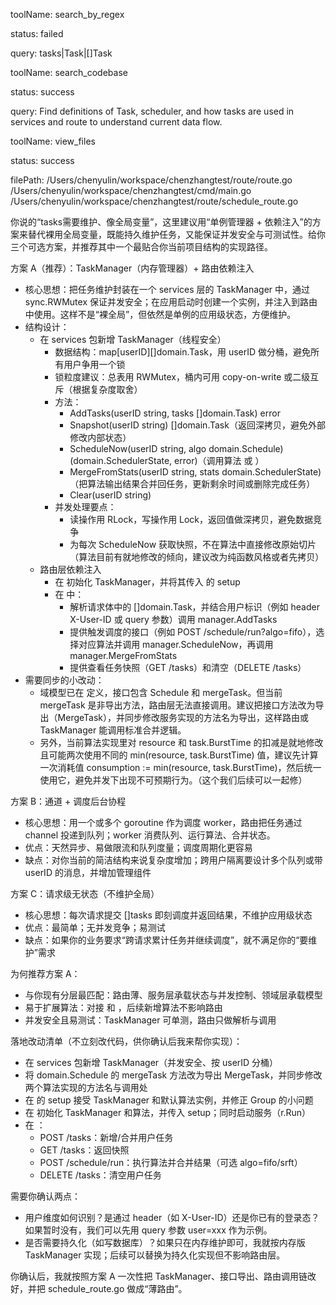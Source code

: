 


          

        
            
toolName: search_by_regex
            
status: failed
          
query: tasks|Task|[]Task
          

        
            
toolName: search_codebase
            
status: success
          
query: Find definitions of Task, scheduler, and how tasks are used in services and route to understand current data flow.
          

        
            
toolName: view_files
            
status: success
          
            
filePath: /Users/chenyulin/workspace/chenzhangtest/route/route.go
/Users/chenyulin/workspace/chenzhangtest/cmd/main.go
/Users/chenyulin/workspace/chenzhangtest/route/schedule_route.go
          
你说的“tasks需要维护、像全局变量”，这里建议用“单例管理器 + 依赖注入”的方案来替代裸用全局变量，既能持久维护任务，又能保证并发安全与可测试性。给你三个可选方案，并推荐其中一个最贴合你当前项目结构的实现路径。

方案 A（推荐）：TaskManager（内存管理器）+ 路由依赖注入
- 核心思想：把任务维护封装在一个 services 层的 TaskManager 中，通过 sync.RWMutex 保证并发安全；在应用启动时创建一个实例，并注入到路由中使用。这样不是“裸全局”，但依然是单例的应用级状态，方便维护。
- 结构设计：
  - 在 services 包新增 TaskManager（线程安全）
    - 数据结构：map[userID][]domain.Task，用 userID 做分桶，避免所有用户争用一个锁
    - 锁粒度建议：总表用 RWMutex，桶内可用 copy-on-write 或二级互斥（根据复杂度取舍）
    - 方法：
      - AddTasks(userID string, tasks []domain.Task) error
      - Snapshot(userID string) []domain.Task（返回深拷贝，避免外部修改内部状态）
      - ScheduleNow(userID string, algo domain.Schedule) (domain.SchedulerState, error)（调用算法 <mcfile name="FIFO_service.go" path="/Users/chenyulin/workspace/chenzhangtest/services/FIFO_service.go"></mcfile> 或 <mcfile name="SRFT_service.go" path="/Users/chenyulin/workspace/chenzhangtest/services/SRFT_service.go"></mcfile>）
      - MergeFromStats(userID string, stats domain.SchedulerState)（把算法输出结果合并回任务，更新剩余时间或删除完成任务）
      - Clear(userID string)
    - 并发处理要点：
      - 读操作用 RLock，写操作用 Lock，返回值做深拷贝，避免数据竞争
      - 为每次 ScheduleNow 获取快照，不在算法中直接修改原始切片（算法目前有就地修改的倾向，建议改为纯函数风格或者先拷贝）
  - 路由层依赖注入
    - 在 <mcfile name="cmd/main.go" path="/Users/chenyulin/workspace/chenzhangtest/cmd/main.go"></mcfile> 初始化 TaskManager，并将其传入 <mcfile name="route.go" path="/Users/chenyulin/workspace/chenzhangtest/route/route.go"></mcfile> 的 setup
    - 在 <mcfile name="schedule_route.go" path="/Users/chenyulin/workspace/chenzhangtest/route/schedule_route.go"></mcfile> 中：
      - 解析请求体中的 []domain.Task，并结合用户标识（例如 header X-User-ID 或 query 参数）调用 manager.AddTasks
      - 提供触发调度的接口（例如 POST /schedule/run?algo=fifo），选择对应算法并调用 manager.ScheduleNow，再调用 manager.MergeFromStats
      - 提供查看任务快照（GET /tasks）和清空（DELETE /tasks）
- 需要同步的小改动：
  - 域模型已在 <mcfile name="schedule.go" path="/Users/chenyulin/workspace/chenzhangtest/domain/schedule.go"></mcfile> 定义，接口包含 Schedule 和 mergeTask。但当前 mergeTask 是非导出方法，路由层无法直接调用。建议把接口方法改为导出（MergeTask），并同步修改服务实现的方法名为导出，这样路由或 TaskManager 能调用标准合并逻辑。
  - 另外，当前算法实现里对 resource 和 task.BurstTime 的扣减是就地修改且可能两次使用不同的 min(resource, task.BurstTime) 值，建议先计算一次消耗值 consumption := min(resource, task.BurstTime)，然后统一使用它，避免并发下出现不可预期行为。（这个我们后续可以一起修）

方案 B：通道 + 调度后台协程
- 核心思想：用一个或多个 goroutine 作为调度 worker，路由把任务通过 channel 投递到队列；worker 消费队列、运行算法、合并状态。
- 优点：天然异步、易做限流和队列度量；调度周期化更容易
- 缺点：对你当前的简洁结构来说复杂度增加；跨用户隔离要设计多个队列或带 userID 的消息，并增加管理组件

方案 C：请求级无状态（不维护全局）
- 核心思想：每次请求提交 []tasks 即刻调度并返回结果，不维护应用级状态
- 优点：最简单；无并发竞争；易测试
- 缺点：如果你的业务要求“跨请求累计任务并继续调度”，就不满足你的“要维护”需求

为何推荐方案 A：
- 与你现有分层最匹配：路由薄、服务层承载状态与并发控制、领域层承载模型
- 易于扩展算法：对接 <mcfile name="FIFO_service.go" path="/Users/chenyulin/workspace/chenzhangtest/services/FIFO_service.go"></mcfile> 和 <mcfile name="SRFT_service.go" path="/Users/chenyulin/workspace/chenzhangtest/services/SRFT_service.go"></mcfile>，后续新增算法不影响路由
- 并发安全且易测试：TaskManager 可单测，路由只做解析与调用

落地改动清单（不立刻改代码，供你确认后我来帮你实现）：
- 在 services 包新增 TaskManager（并发安全、按 userID 分桶）
- 将 domain.Schedule 的 mergeTask 方法改为导出 MergeTask，并同步修改两个算法实现的方法名与调用处
- 在 <mcfile name="route.go" path="/Users/chenyulin/workspace/chenzhangtest/route/route.go"></mcfile> 的 setup 接受 TaskManager 和默认算法实例，并修正 Group 的小问题
- 在 <mcfile name="cmd/main.go" path="/Users/chenyulin/workspace/chenzhangtest/cmd/main.go"></mcfile> 初始化 TaskManager 和算法，并传入 setup；同时启动服务（r.Run）
- 在 <mcfile name="schedule_route.go" path="/Users/chenyulin/workspace/chenzhangtest/route/schedule_route.go"></mcfile>：
  - POST /tasks：新增/合并用户任务
  - GET /tasks：返回快照
  - POST /schedule/run：执行算法并合并结果（可选 algo=fifo/srft）
  - DELETE /tasks：清空用户任务

需要你确认两点：
- 用户维度如何识别？是通过 header（如 X-User-ID）还是你已有的登录态？如果暂时没有，我们可以先用 query 参数 user=xxx 作为示例。
- 是否需要持久化（如写数据库）？如果只在内存维护即可，我就按内存版 TaskManager 实现；后续可以替换为持久化实现但不影响路由层。

你确认后，我就按照方案 A 一次性把 TaskManager、接口导出、路由调用链改好，并把 schedule_route.go 做成“薄路由”。
        